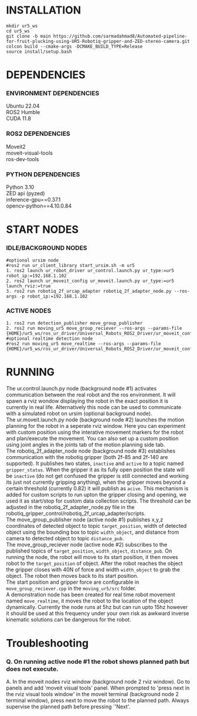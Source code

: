 # INSTALLATION
```
mkdir ur5_ws
cd ur5_ws
git clone -b main https://github.com/sarmadahmad8/Automated-pipeline-for-fruit-plucking-using-UR5-Robotiq-gripper-and-ZED-stereo-camera.git
colcon build --cmake-args -DCMAKE_BUILD_TYPE=Release
source install/setup.bash
```
# DEPENDENCIES
### ENVIRONMENT DEPENDENCIES
Ubuntu 22.04\
ROS2 Humble\
CUDA 11.8

### ROS2 DEPENDENCIES
Moveit2\
moveit-visual-tools\
ros-dev-tools

### PYTHON DEPENDENCIES
Python 3.10\
ZED api (pyzed)\
inference-gpu==0.37.1\
opencv-python==4.10.0.84

# START NODES
### IDLE/BACKGROUND NODES
```
#optional ursim node
#ros2 run ur_client_library start_ursim.sh -m ur5
1. ros2 launch ur_robot_driver ur_control.launch.py ur_type:=ur5 robot_ip:=192.168.1.102
2. ros2 launch ur_moveit_config ur_moveit.launch.py ur_type:=ur5 launch_rviz:=true
3. ros2 run robotiq_2f_urcap_adapter robotiq_2f_adapter_node.py --ros-args -p robot_ip:=192.168.1.102
```
### ACTIVE NODES
```
1. ros2 run detection_publisher move_group_publisher
2. ros2 run moving_ur5 move_group_reciever --ros-args --params-file {HOME}/ur5_ws/ros_ur_driver/Universal_Robots_ROS2_Driver/ur_moveit_config/config/kinematics.yaml
#optional realtime detection node
#ros2 run moving_ur5 move_realtime --ros-args --params-file {HOME}/ur5_ws/ros_ur_driver/Universal_Robots_ROS2_Driver/ur_moveit_config/config/kinematics.yaml
```
# RUNNING
The ur.control.launch.py node (background node #1) activates communication between the real robot and the ros environment. It will spawn a rviz wondow displaying the robot in the exact position it is currently in real life. Alternatively this node can be used to communicate with a simulated robot on ursim (optional background node). \
The ur.moveit.launch.py node (background node #2) launches the motion planning for the robot in a seperate rviz window. Here you can experiment with custom position using the interative movement markers for the robot and plan/execute the movement. You can also set up a custom position using joint angles in the joints tab of the motion planning side tab. \
The robotiq_2f_adapter_node node (background node #3) establishes communication with the robotiq gripper (both 2f-85 and 2f-140 are supported). It publishes two states, ```inactive``` and ```active``` to a topic named ```gripper_status```. When the gripper it as its fully open position the state will be ```inactive``` (do not get confused the gripper is still connected and working its just not currently gripping anything), when the gripper moves beyond a certain threshold (currently 0.82) it will publish as ```acive```. This mechanism is added for  custom scripts to run upton the gripper closing and opening, we used it as start/stop for custom data collection scripts. The threshold can be adjusted in the robotiq_2f_adapter_node.py file in the robotiq_gripper_control/robotiq_2f_urcap_adapter/scripts.\
The move_group_publisher node (active node #1) publishes x,y,z coordinates of detected object to topic ```target_position```, width of detected object using the bounding box to topic ```width_object```, and distance from camera to detected object to topic ```distance_pub```.\
The move_group_reciever node (active node #2) subscribes to the published topics of ```target_position```, ```width_object```, ```distance_pub```. On running the node, the robot will move to its start position, it then moves robot to the ```target_position``` of object. After the robot reaches the object the gripper closes with 40N of force and width ```width_object``` to grab the object. The robot then moves back to its start position.\
The start position and gripper force are configurable in ```move_group_reciever.cpp``` in the ```moving_ur5/src``` folder.\
A demonstration node has been created for real time robot movement named ```move_realtime```, it moves the robot to the location of the object dynamically. Currently the node runs at 5hz but can run upto 15hz however it should be used at this frequency under your own risk as awkward inverse kinematic solutions can be dangerous for the robot.

# Troubleshooting
### Q. On running active node #1 the robot shows planned path but does not execute.
A. In the moveit nodes rviz window (background node 2 rviz window). Go to panels and add 'moveit visual tools' panel. When prompted to 'press next in the rviz visual tools window' in the moveit terminal (background node 2 terminal window), press next to move the robot to the planned path. Always supervise the planned path before pressing `'Next'.

